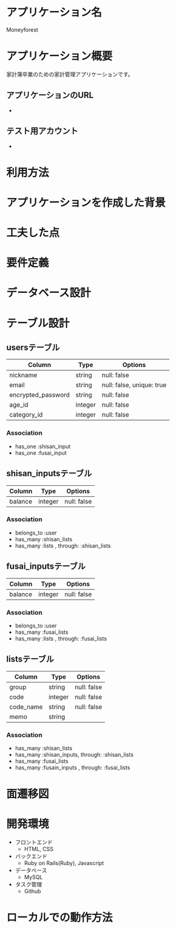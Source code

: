 # アプリケーション名
Moneyforest


# アプリケーション概要
家計簿卒業のための家計管理アプリケーションです。


## アプリケーションのURL
- 

## テスト用アカウント
- 

# 利用方法

# アプリケーションを作成した背景

# 工夫した点

# 要件定義

# データベース設計

# テーブル設計

## usersテーブル

| Column                | Type         | Options                   |
| --------------------- | ------------ | ------------------------- |
| nickname | string | null: false |                  
| email | string | null: false, unique: true |
| encrypted_password | string | null: false |
| age_id | integer | null: false |
| category_id | integer | null: false |


### Association


- has_one :shisan_input
- has_one :fusai_input


## shisan_inputsテーブル

| Column                | Type         | Options                   |
| --------------------- | ------------ | ------------------------- |
| balance | integer | null: false |    


### Association

- belongs_to :user
- has_many :shisan_lists
- has_many :lists , through: :shisan_lists


## fusai_inputsテーブル

| Column                | Type         | Options                   |
| --------------------- | ------------ | ------------------------- |
| balance | integer | null: false |    


### Association

- belongs_to :user
- has_many :fusai_lists
- has_many :lists , through: :fusai_lists


## listsテーブル

| Column                | Type         | Options                   |
| --------------------- | ------------ | ------------------------- |
| group | string | null: false | 
| code | integer | null: false | 
| code_name  | string | null: false | 
| memo  | string |  | 


### Association
- has_many :shisan_lists
- has_many :shisan_inputs, through: :shisan_lists
- has_many :fusai_lists
- has_many :fusain_inputs , through: :fusai_lists






# 面遷移図

# 開発環境

- フロントエンド
	- HTML, CSS
- バックエンド
	- Ruby on Rails(Ruby), Javascript
- データベース
	- MySQL
- タスク管理
	- Github

# ローカルでの動作方法
